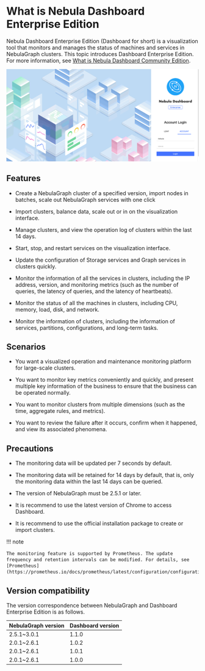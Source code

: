 # What is Nebula Dashboard Enterprise Edition

Nebula Dashboard Enterprise Edition (Dashboard for short) is a visualization tool that monitors and manages the status of machines and services in NebulaGraph clusters. This topic introduces Dashboard Enterprise Edition. For more information, see [What is Nebula Dashboard Community Edition](../nebula-dashboard/1.what-is-dashboard.md).

![intro](figs/intro-overview.gif)

## Features

- Create a NebulaGraph cluster of a specified version, import nodes in batches, scale out NebulaGraph services with one click

- Import clusters, balance data, scale out or in on the visualization interface.

- Manage clusters, and view the operation log of clusters within the last 14 days.

- Start, stop, and restart services on the visualization interface.

- Update the configuration of Storage services and Graph services in clusters quickly.

- Monitor the information of all the services in clusters, including the IP address, version, and monitoring metrics (such as the number of queries, the latency of queries, and the latency of heartbeats).

- Monitor the status of all the machines in clusters, including CPU, memory, load, disk, and network.

- Monitor the information of clusters, including the information of services, partitions, configurations, and long-term tasks.

## Scenarios

- You want a visualized operation and maintenance monitoring platform for large-scale clusters.

- You want to monitor key metrics conveniently and quickly, and present multiple key information of the business to ensure that the business can be operated normally.

- You want to monitor clusters from multiple dimensions (such as the time, aggregate rules, and metrics).

- You want to review the failure after it occurs, confirm when it happened, and view its associated phenomena.

## Precautions

- The monitoring data will be updated per 7 seconds by default.

- The monitoring data will be retained for 14 days by default, that is, only the monitoring data within the last 14 days can be queried.

- The version of NebulaGraph must be 2.5.1 or later.

- It is recommend to use the latest version of Chrome to access Dashboard.

- It is recommend to use the official installation package to create or import clusters.

!!! note

    The monitoring feature is supported by Prometheus. The update frequency and retention intervals can be modified. For details, see [Prometheus](https://prometheus.io/docs/prometheus/latest/configuration/configuration/).

## Version compatibility

The version correspondence between NebulaGraph and Dashboard Enterprise Edition is as follows.

|NebulaGraph version|Dashboard version|
|:---|:---|
|2.5.1~3.0.1|1.1.0|
|2.0.1~2.6.1|1.0.2|
|2.0.1~2.6.1|1.0.1|
|2.0.1~2.6.1|1.0.0|
